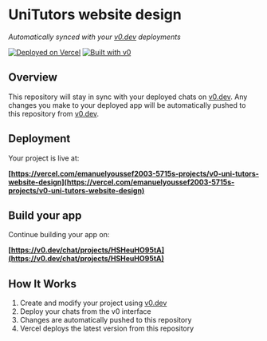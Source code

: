 # UniTutors website design

*Automatically synced with your [v0.dev](https://v0.dev) deployments*

[![Deployed on Vercel](https://img.shields.io/badge/Deployed%20on-Vercel-black?style=for-the-badge&logo=vercel)](https://vercel.com/emanuelyoussef2003-5715s-projects/v0-uni-tutors-website-design)
[![Built with v0](https://img.shields.io/badge/Built%20with-v0.dev-black?style=for-the-badge)](https://v0.dev/chat/projects/HSHeuHO95tA)

## Overview

This repository will stay in sync with your deployed chats on [v0.dev](https://v0.dev).
Any changes you make to your deployed app will be automatically pushed to this repository from [v0.dev](https://v0.dev).

## Deployment

Your project is live at:

**[https://vercel.com/emanuelyoussef2003-5715s-projects/v0-uni-tutors-website-design](https://vercel.com/emanuelyoussef2003-5715s-projects/v0-uni-tutors-website-design)**

## Build your app

Continue building your app on:

**[https://v0.dev/chat/projects/HSHeuHO95tA](https://v0.dev/chat/projects/HSHeuHO95tA)**

## How It Works

1. Create and modify your project using [v0.dev](https://v0.dev)
2. Deploy your chats from the v0 interface
3. Changes are automatically pushed to this repository
4. Vercel deploys the latest version from this repository
